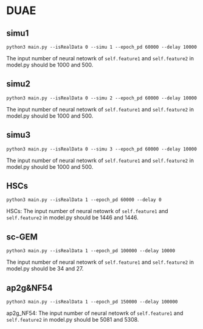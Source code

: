 # DUAE

## simu1
`python3 main.py --isRealData 0 --simu 1 --epoch_pd 60000 --delay 10000`

The input number of neural netowrk of `self.feature1` and `self.feature2` in  model.py should be 1000 and 500.


## simu2
`python3 main.py --isRealData 0 --simu 2 --epoch_pd 60000 --delay 10000`

The input number of neural netowrk of `self.feature1` and `self.feature2` in  model.py should be 1000 and 500.


## simu3
`python3 main.py --isRealData 0 --simu 3 --epoch_pd 60000 --delay 10000`

The input number of neural netowrk of `self.feature1` and `self.feature2` in  model.py should be 1000 and 500.


## HSCs
`python3 main.py --isRealData 1 --epoch_pd 60000 --delay 0`

HSCs: The input number of neural netowrk of `self.feature1` and `self.feature2` in  model.py should be 1446 and 1446.


## sc-GEM
`python3 main.py --isRealData 1 --epoch_pd 100000 --delay 10000`

The input number of neural netowrk of `self.feature1` and `self.feature2` in  model.py should be 34 and 27.


## ap2g&NF54 
`python3 main.py --isRealData 1 --epoch_pd 150000 --delay 100000`

ap2g_NF54: The input number of neural netowrk of `self.feature1` and `self.feature2` in  model.py should be 5081 and 5308.
